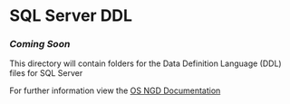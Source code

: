 # SQL Server DDL

### <em><strong>Coming Soon</strong></em>

This directory will contain folders for the Data Definition Language (DDL) files for SQL Server

For further information view the [OS NGD Documentation](https://osngd.gitbook.io/osngd/)
